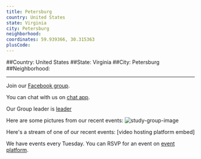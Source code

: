 ```yaml
---
title: Petersburg
country: United States
state: Virginia
city: Petersburg
neighborhood: 
coordinates: 59.939366, 30.315363
plusCode:
---
```


##Country: United States
##State: Virginia
##City: Petersburg
##Neighborhood: 
*****
Join our [Facebook group](https://www.facebook.com/groups/free.code.camp.petersburg.va).

You can chat with us on [chat app]().

Our Group leader is [leader]()

Here are some pictures from our recent events:
![study-group-image]()

Here's a stream of one of our recent events:
[video hosting platform embed]

We have events every Tuesday. You can RSVP for an event on [event platform]().
